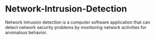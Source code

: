 # Network-Intrusion-Detection
Network intrusion detection is a computer software application that can detect network security problems by monitoring network  activities for anomalous behavior.
